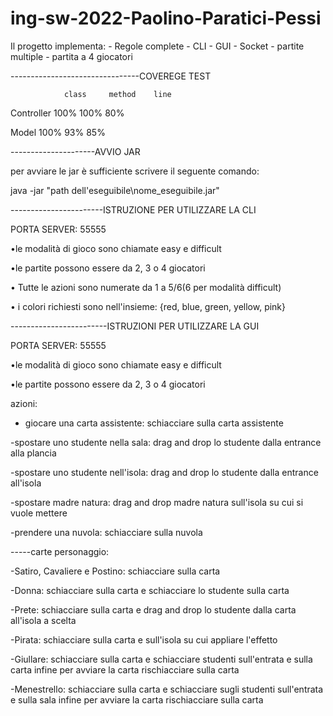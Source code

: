 # ing-sw-2022-Paolino-Paratici-Pessi
Il progetto implementa:
	- Regole complete
	- CLI
	- GUI
	- Socket
	- partite multiple
	- partita a 4 giocatori
	
--------------------------------COVEREGE TEST

                class     method    line
		
  Controller    100%      100%      80%
  
  Model         100%      93%       85%
  
  
---------------------AVVIO JAR

per avviare le jar è sufficiente scrivere il seguente comando:

java -jar "path dell'eseguibile\nome_eseguibile.jar"
  
-----------------------ISTRUZIONE PER UTILIZZARE LA CLI

PORTA SERVER: 55555

•le modalità di gioco sono chiamate easy e difficult

•le partite possono essere da 2, 3 o 4 giocatori

• Tutte le azioni sono numerate da 1 a 5/6(6 per modalità difficult)

• i colori richiesti sono nell'insieme: {red, blue, green, yellow, pink}


------------------------ISTRUZIONI PER UTILIZZARE LA GUI

PORTA SERVER: 55555

•le modalità di gioco sono chiamate easy e difficult

•le partite possono essere da 2, 3 o 4 giocatori

azioni: 

- giocare una carta assistente: schiacciare sulla carta assistente

-spostare uno studente nella sala: drag and drop lo studente dalla entrance alla plancia

-spostare uno studente nell'isola: drag and drop lo studente dalla entrance all'isola

-spostare madre natura: drag and drop madre natura sull'isola su cui si vuole mettere

-prendere una nuvola: schiacciare sulla nuvola

-----carte personaggio:

-Satiro, Cavaliere e Postino: schiacciare sulla carta

-Donna: schiacciare sulla carta e schiacciare lo studente sulla carta

-Prete: schiacciare sulla carta e drag and drop lo studente dalla carta all'isola a scelta

-Pirata: schiacciare sulla carta e sull'isola su cui appliare l'effetto

-Giullare: schiacciare sulla carta e schiacciare studenti sull'entrata e sulla carta infine per avviare la carta rischiacciare sulla carta

-Menestrello: schiacciare sulla carta e schiacciare sugli studenti sull'entrata e sulla sala infine per avviare la carta rischiacciare sulla carta
